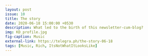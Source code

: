 ```yaml
---
layout: post
issue: 10
title: The story
date: 2020-06-18 15:00:00 +0530
description: What led to the birth of this newsletter-cum-blog?
img: KD_profile.jpg
fig-caption: Music
external-link: https://telegra.ph/the-story-06-18
tags: [Music, Rich, ItsNotWhatItLooksLike]
---
```

